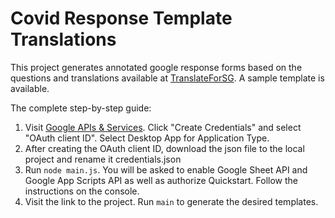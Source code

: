 # Covid Response Template Translations

This project generates annotated google response forms based on the
questions and translations available at
[TranslateForSG](https://translatefor.sg/). A sample template is
available.

The complete step-by-step guide:
1. Visit [Google APIs &
   Services](https://console.developers.google.com/apis/credentials).
   Click "Create Credentials" and select "OAuth client ID". Select
   Desktop App for Application Type.
2. After creating the OAuth client ID, download the json file to the
   local project and rename it credentials.json
3. Run `node main.js`. You will be asked to enable Google Sheet API
   and Google App Scripts API as well as authorize Quickstart. Follow
   the instructions on the console.
4. Visit the link to the project. Run `main` to generate the desired
   templates.
